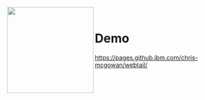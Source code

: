 <img clear="both" align="left" width="200px" src="https://resources.whatwg.org/logo-console.png" /><br>

# Demo

https://pages.github.ibm.com/chris-mcgowan/webtail/

<br><br>
